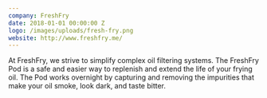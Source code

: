 ```yaml
---
company: FreshFry
date: 2018-01-01 00:00:00 Z
logo: /images/uploads/fresh-fry.png
website: http://www.freshfry.me/
---
```

At FreshFry, we strive to simplify complex oil filtering systems. The FreshFry Pod is a safe and easier way to replenish and extend the life of your frying oil. The Pod works overnight by capturing and removing the impurities that make your oil smoke, look dark, and taste bitter. 